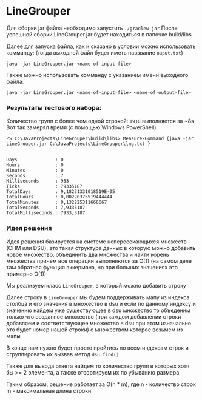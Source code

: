 # LineGrouper
Для сборки jar файла необходимо запустить `./gradlew jar`
После успешной сборки LineGrouper.jar будет находиться в папочке build/libs


Далее для запуска файла, как и сказано в условии можно 
использовать комманду: (тогда выходной файл будет иметь навзвание `ouput.txt`)


```java -jar LineGrouper.jar <name-of-input-file>```


Также можно использовать комманду с указанием имени выходного файла:


```java -jar LineGrouper.jar <name-of-input-file> <name-of-output-file>```

### Результаты тестового набора:
Количество групп с более чем одной строкой: `1910`
выполняется за ~8s
Вот так замерял время (c помощью Windows PowerShell):
```agsl
PS C:\JavaProjects\LineGrouper\build\libs> Measure-Command {java -jar LineGrouper.jar C:\JavaProjects\LineGrouper\lng.txt }


Days              : 0
Hours             : 0
Minutes           : 0
Seconds           : 7
Milliseconds      : 933
Ticks             : 79335187
TotalDays         : 9,18231331018519E-05
TotalHours        : 0,00220375519444444
TotalMinutes      : 0,132225311666667
TotalSeconds      : 7,9335187
TotalMilliseconds : 7933,5187
```

### Идея решения
Идея решения базируется на системе непересекающихся множеств
(СНМ или DSU), это такая структура данных в которую 
можно добавить новое множество, объединить два множества
и найти корень множества причем все операции выполняются
за O(1) (на самом деле там обратная функция аккермана, но при
больших значениях это примерно O(1))

Мы реализуем класс `LineGrouper`, в который можно добавить строку

Далее строку в `LineGrouper` мы будем поддерживать мапу
из индекса столбца и его значения в множество в dsu
и если по данному индексу и значению найдем уже существующее
в dsu множество то объеденим только что созданное множество 
(при каждом добавлении строки добавляем и соответствующее множество в dsu
при этом изначально это будет номер нашей строки) 
с множеством которое возьмем из мапы

В конце нам нужно будет просто пройтись по всем индексам строк
и сгруппировать их вызвав метод `dsu.find()`

Также для вывода ответа найдем то количество групп в которых
хотя бы >= 2 элемента, а также отсортируем их по убыванию размера

Таким образом, решение работает за O(n * m), где n - количество строк
m - максимальная длина строки